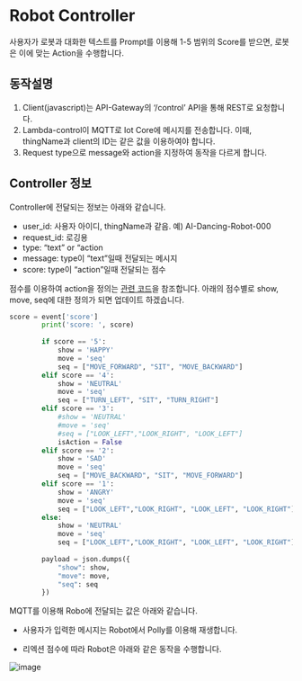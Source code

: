 # Robot Controller

사용자가 로봇과 대화한 텍스트를 Prompt를 이용해 1-5 범위의 Score를 받으면, 로봇은 이에 맞는 Action을 수행합니다. 

## 동작설명

1) Client(javascript)는 API-Gateway의 ‘/control’ API을 통해 REST로 요청합니다.
2) Lambda-control이 MQTT로 Iot Core에 메시지를 전송합니다. 이때, thingName과 client의 ID는 같은 값을 이용하여야 합니다.
3) Request type으로 message와 action을 지정하여 동작을 다르게 합니다.

## Controller 정보

Controller에 전달되는 정보는 아래와 같습니다. 

- user_id: 사용자 아이디, thingName과 같음. 예) AI-Dancing-Robot-000
- request_id: 로깅용
- type: “text” or “action
- message: type이 “text”일때 전달되는 메시지
- score: type이 “action”일때 전달되는 점수


점수를 이용하여 action을 정의는 [관련 코드](./lambda-controller/lambda_function.py)을 참조합니다. 아래의 점수별로 show, move, seq에 대한 정의가 되면 업데이트 하겠습니다.

```python
score = event['score']
        print('score: ', score)
    
        if score == '5':
            show = 'HAPPY'
            move = 'seq'
            seq = ["MOVE_FORWARD", "SIT", "MOVE_BACKWARD"]
        elif score == '4':
            show = 'NEUTRAL'
            move = 'seq'
            seq = ["TURN_LEFT", "SIT", "TURN_RIGHT"]
        elif score == '3':
            #show = 'NEUTRAL'
            #move = 'seq'
            #seq = ["LOOK_LEFT","LOOK_RIGHT", "LOOK_LEFT"]
            isAction = False
        elif score == '2':
            show = 'SAD'
            move = 'seq'
            seq = ["MOVE_BACKWARD", "SIT", "MOVE_FORWARD"]
        elif score == '1':
            show = 'ANGRY'
            move = 'seq'
            seq = ["LOOK_LEFT","LOOK_RIGHT", "LOOK_LEFT", "LOOK_RIGHT"]
        else:
            show = 'NEUTRAL'
            move = 'seq'
            seq = ["LOOK_LEFT","LOOK_RIGHT", "LOOK_LEFT", "LOOK_RIGHT"]
        
        payload = json.dumps({
            "show": show,  
            "move": move, 
            "seq": seq
        })
```

MQTT를 이용해 Robo에 전달되는 값은 아래와 같습니다.

- 사용자가 입력한 메시지는 Robot에서 Polly를 이용해 재생합니다.

- 리엑션 점수에 따라 Robot은 아래와 같은 동작을 수행합니다.
   
![image](https://github.com/kyopark2014/demo-ai-dansing-robot/assets/52392004/9f147bc2-069a-4db7-a00a-b8d92cd4aa54)
